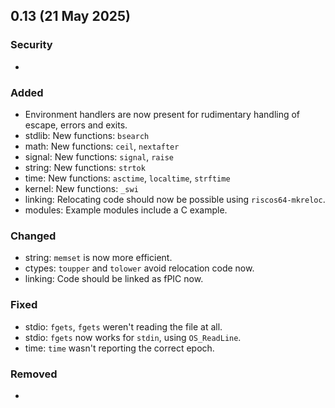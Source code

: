 ## 0.13 (21 May 2025)

### Security
- 

### Added
- Environment handlers are now present for rudimentary handling of escape, errors and exits.
- stdlib: New functions: `bsearch`
- math: New functions: `ceil`, `nextafter`
- signal: New functions: `signal`, `raise`
- string: New functions: `strtok`
- time: New functions: `asctime`, `localtime`, `strftime`
- kernel: New functions: `_swi`
- linking: Relocating code should now be possible using `riscos64-mkreloc`.
- modules: Example modules include a C example.

### Changed
- string: `memset` is now more efficient.
- ctypes: `toupper` and `tolower` avoid relocation code now.
- linking: Code should be linked as fPIC now.

### Fixed
- stdio: `fgets`, `fgets` weren't reading the file at all.
- stdio: `fgets` now works for `stdin`, using `OS_ReadLine`.
- time: `time` wasn't reporting the correct epoch.

### Removed
- 
